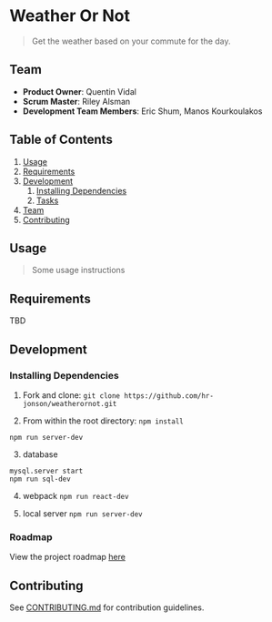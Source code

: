# Weather Or Not

> Get the weather based on your commute for the day.

## Team

  - __Product Owner__: Quentin Vidal
  - __Scrum Master__: Riley Alsman
  - __Development Team Members__: Eric Shum, Manos Kourkoulakos

## Table of Contents

1. [Usage](#Usage)
1. [Requirements](#requirements)
1. [Development](#development)
    1. [Installing Dependencies](#installing-dependencies)
    1. [Tasks](#tasks)
1. [Team](#team)
1. [Contributing](#contributing)

## Usage

> Some usage instructions

## Requirements

TBD

## Development

### Installing Dependencies


1. Fork and clone:
`git clone https://github.com/hr-jonson/weatherornot.git`

2. From within the root directory:
```npm install```

```npm run server-dev```

3. database
```
mysql.server start
npm run sql-dev
```
4. webpack
```npm run react-dev```

5. local server
```npm run server-dev```


### Roadmap

View the project roadmap [here](LINK_TO_PROJECT_ISSUES)


## Contributing

See [CONTRIBUTING.md](CONTRIBUTING.md) for contribution guidelines.
